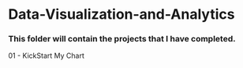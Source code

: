 # Data-Visualization-and-Analytics
### This folder will contain the projects that I have completed.
01 - KickStart My Chart